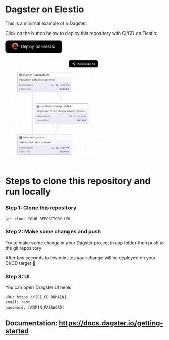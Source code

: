 # Dagster on Elestio

This is a minimal example of a Dagster.

Click on the button below to deploy this repository with CI/CD on Elestio:

<a href="https://dash.elest.io/deploy?source=cicd&social=Github&url=https://github.com/elestio-examples/dagster"><img src="deploy-on-elestio.png" alt="Deploy on Elest.io" width="180px" /></a>

<img src="dagster.png" width="300px" />

<br/>
<br/>

# Steps to clone this repository and run locally

### Step 1: Clone this repository

```
git clone YOUR_REPOSITORY_URL
```

### Step 2: Make some changes and push

Try to make some change in your Dagster project in app folder then push to the git repository

After few seconds to few minutes your change will be deployed on your CI/CD target 🚀

### Step 3: UI

You can open Dragster UI here:

    URL: https://[CI_CD_DOMAIN]
    email: root
    password: [ADMIN_PASSWORD]

## Documentation: https://docs.dagster.io/getting-started
